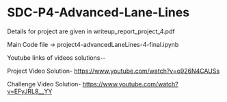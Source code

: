 # SDC-P4-Advanced-Lane-Lines

Details for project are given in writeup_report_project_4.pdf

Main Code file ->     project4-advancedLaneLines-4-final.ipynb

Youtube links of videos solutions--

Project Video Solution-
https://www.youtube.com/watch?v=o926N4CAUSs

Challenge Video Solution-
https://www.youtube.com/watch?v=EFyJRL8__YY 
